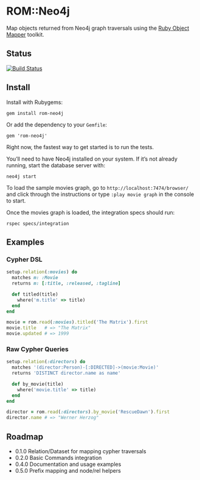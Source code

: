 # ROM::Neo4j

Map objects returned from Neo4j graph traversals using the [Ruby Object Mapper](https://github.com/rom-rb/rom) toolkit.

## Status

[![Build Status](https://travis-ci.org/rom-rb/rom-neo4j.svg?branch=master)](https://travis-ci.org/rom-rb/rom-neo4j)

## Install

Install with Rubygems:

```
gem install rom-neo4j
```

Or add the dependency to your `Gemfile`:

```
gem 'rom-neo4j'
```

Right now, the fastest way to get started is to run the tests.

You’ll need to have Neo4j installed on your system. If it’s not already running, start the database server with:

```
neo4j start
```

To load the sample movies graph, go to `http://localhost:7474/browser/` and click through the instructions or type `:play movie graph` in the console to start.

Once the movies graph is loaded, the integration specs should run:

```
rspec specs/integration
```

## Examples

### Cypher DSL

```ruby
setup.relation(:movies) do
  matches m: :Movie
  returns m: [:title, :released, :tagline]

  def titled(title)
    where('m.title' => title)
  end
end

movie = rom.read(:movies).titled('The Matrix').first
movie.title   # => "The Matrix"
movie.updated # => 1999
```

### Raw Cypher Queries

```ruby
setup.relation(:directors) do
  matches '(director:Person)-[:DIRECTED]->(movie:Movie)'
  returns 'DISTINCT director.name as name'

  def by_movie(title)
    where('movie.title' => title)
  end
end

director = rom.read(:directors).by_movie('RescueDawn').first
director.name # => "Werner Herzog"
```

## Roadmap

- 0.1.0 Relation/Dataset for mapping cypher traversals
- 0.2.0 Basic Commands integration
- 0.4.0 Documentation and usage examples
- 0.5.0 Prefix mapping and node/rel helpers
